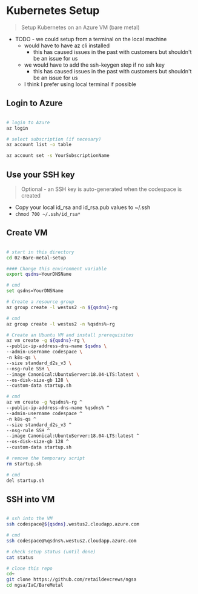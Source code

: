 # Kubernetes Setup

> Setup Kubernetes on an Azure VM (bare metal)

- TODO - we could setup from a terminal on the local machine
  - would have to have az cli installed
    - this has caused issues in the past with customers but shouldn't be an issue for us
  - we would have to add the ssh-keygen step if no ssh key
    - this has caused issues in the past with customers but shouldn't be an issue for us
  - I think I prefer using local terminal if possible

## Login to Azure

```bash

# login to Azure
az login

# select subscription (if necesary)
az account list -o table

az account set -s YourSubscriptionName

```

## Use your SSH key

> Optional - an SSH key is auto-generated when the codespace is created

- Copy your local id_rsa and id_rsa.pub values to ~/.ssh
- `chmod 700 ~/.ssh/id_rsa*`

## Create VM

```bash

# start in this directory
cd 02-Bare-metal-setup

#### Change this environment variable
export qsdns=YourDNSName

# cmd
set qsdns=YourDNSName

# Create a resource group
az group create -l westus2 -n ${qsdns}-rg

# cmd
az group create -l westus2 -n %qsdns%-rg

# Create an Ubuntu VM and install prerequisites
az vm create -g ${qsdns}-rg \
--public-ip-address-dns-name $qsdns \
--admin-username codespace \
-n k8s-qs \
--size standard_d2s_v3 \
--nsg-rule SSH \
--image Canonical:UbuntuServer:18.04-LTS:latest \
--os-disk-size-gb 128 \
--custom-data startup.sh

# cmd
az vm create -g %qsdns%-rg ^
--public-ip-address-dns-name %qsdns% ^
--admin-username codespace ^
-n k8s-qs ^
--size standard_d2s_v3 ^
--nsg-rule SSH ^
--image Canonical:UbuntuServer:18.04-LTS:latest ^
--os-disk-size-gb 128 ^
--custom-data startup.sh

# remove the temporary script
rm startup.sh

# cmd
del startup.sh

```

## SSH into VM

```bash

# ssh into the VM
ssh codespace@${qsdns}.westus2.cloudapp.azure.com

# cmd
ssh codespace@%qsdns%.westus2.cloudapp.azure.com

# check setup status (until done)
cat status

# clone this repo
cd~
git clone https://github.com/retaildevcrews/ngsa
cd ngsa/IaC/BareMetal

```
